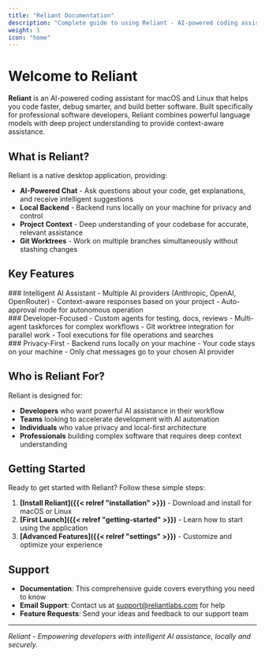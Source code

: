 ```yaml
---
title: "Reliant Documentation"
description: "Complete guide to using Reliant - AI-powered coding assistant for professional software development"
weight: 1
icon: "home"
---
```


# Welcome to Reliant

**Reliant** is an AI-powered coding assistant for macOS and Linux that helps you code faster, debug smarter, and build better software. Built specifically for professional software developers, Reliant combines powerful language models with deep project understanding to provide context-aware assistance.

## What is Reliant?

Reliant is a native desktop application, providing:

- **AI-Powered Chat** - Ask questions about your code, get explanations, and receive intelligent suggestions
- **Local Backend** - Backend runs locally on your machine for privacy and control
- **Project Context** - Deep understanding of your codebase for accurate, relevant assistance
- **Git Worktrees** - Work on multiple branches simultaneously without stashing changes

## Key Features

<div class="row row-cols-1 row-cols-md-3 g-4">
<div class="col">
### Intelligent AI Assistant
- Multiple AI providers (Anthropic, OpenAI, OpenRouter)
- Context-aware responses based on your project
- Auto-approval mode for autonomous operation
</div>
<div class="col">
### Developer-Focused
- Custom agents for testing, docs, reviews
- Multi-agent taskforces for complex workflows
- Git worktree integration for parallel work
- Tool executions for file operations and searches
</div>
<div class="col">
### Privacy-First
- Backend runs locally on your machine
- Your code stays on your machine
- Only chat messages go to your chosen AI provider
</div>
</div>

## Who is Reliant For?

Reliant is designed for:
- **Developers** who want powerful AI assistance in their workflow
- **Teams** looking to accelerate development with AI automation
- **Individuals** who value privacy and local-first architecture
- **Professionals** building complex software that requires deep context understanding

## Getting Started

Ready to get started with Reliant? Follow these simple steps:

1. **[Install Reliant]({{< relref "installation" >}})** - Download and install for macOS or Linux
2. **[First Launch]({{< relref "getting-started" >}})** - Learn how to start using the application
3. **[Advanced Features]({{< relref "settings" >}})** - Customize and optimize your experience

## Support

- **Documentation**: This comprehensive guide covers everything you need to know
- **Email Support**: Contact us at support@reliantlabs.com for help
- **Feature Requests**: Send your ideas and feedback to our support team

---

*Reliant - Empowering developers with intelligent AI assistance, locally and securely.*
